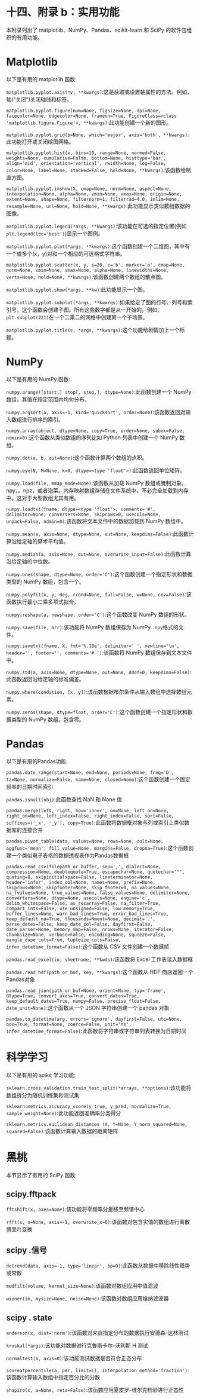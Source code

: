 # 十四、附录 b：实用功能

本附录列出了 matplotlib、NumPy、Pandas、scikit-learn 和 SciPy 的软件包组织的有用功能。

# Matplotlib

以下是有用的 matplotlib 函数:

`matplotlib.pyplot.axis(*v, **kwargs)`:这是获取或设置轴属性的方法。例如，轴(“关闭”)关闭轴线和标签。

`matplotlib.pyplot.figure(num=None, figsize=None, dpi=None, facecolor=None, edgecolor=None, frameon=True, FigureClass=<class 'matplotlib.figure.Figure'>, **kwargs)`:此功能创建一个新的图形。

`matplotlib.pyplot.grid(b=None, which='major', axis='both', **kwargs)`:此功能打开或关闭绘图网格。

`matplotlib.pyplot.hist(x, bins=10, range=None, normed=False, weights=None, cumulative=False, bottom=None, histtype='bar', align='mid', orientation='vertical', rwidth=None, log=False, color=None, label=None, stacked=False, hold=None, **kwargs)`:该函数绘制直方图。

`matplotlib.pyplot.imshow(X, cmap=None, norm=None, aspect=None, interpolation=None, alpha=None, vmin=None, vmax=None, origin=None, extent=None, shape=None, filternorm=1, filterrad=4.0, imlim=None, resample=None, url=None, hold=None, **kwargs)`:此功能显示类似数组数据的图像。

`matplotlib.pyplot.legend(*args, **kwargs)`:该功能在可选的指定位置(例如`plt.legend(loc='best')`)显示一个图例。

`matplotlib.pyplot.plot(*args, **kwargs)`:这个函数创建一个二维图，其中有一个或多个(x，y)对和一个相应的可选格式字符串。

`matplotlib.pyplot.scatter(x, y, s=20, c='b', marker='o', cmap=None, norm=None, vmin=None, vmax=None, alpha=None, linewidths=None, verts=None, hold=None, **kwargs)`:该函数创建两个数组的散点图。

`matplotlib.pyplot.show(*args, **kw)`:此功能显示一个图。

`matplotlib.pyplot.subplot(*args, **kwargs)`:如果给定了图的行号、列号和索引号，这个函数会创建子图。所有这些数字都是从一开始的。例如，`plt.subplot(221)`在一个二乘二的网格中创建第一个子场景。

`matplotlib.pyplot.title(s, *args, **kwargs)`:这个功能给剧情加上一个标题。

# NumPy

以下是有用的 NumPy 函数:

`numpy.arange([start,] stop[, step,], dtype=None)`:此函数创建一个 NumPy 数组，其值在指定范围内均匀分布。

`numpy.argsort(a, axis=-1, kind='quicksort', order=None)`:该函数返回对输入数组进行排序的索引。

`numpy.array(object, dtype=None, copy=True, order=None, subok=False, ndmin=0)`:这个函数从类似数组的序列比如 Python 列表中创建一个 NumPy 数组。

`numpy.dot(a, b, out=None)`:这个函数计算两个数组的点积。

`numpy.eye(N, M=None, k=0, dtype=<type 'float'>)`:此函数返回单位矩阵。

`numpy.load(file, mmap_mode=None)`:该函数从加载 NumPy 数组或腌制对象。npy，。npz，或者泡菜。内存映射数组存储在文件系统中，不必完全加载到内存中。这对于大型数组尤其有用。

`numpy.loadtxt(fname, dtype=<type 'float'>, comments='#', delimiter=None, converters=None, skiprows=0, usecols=None, unpack=False, ndmin=0)`:该函数将文本文件中的数据加载到 NumPy 数组中。

`numpy.mean(a, axis=None, dtype=None, out=None, keepdims=False)`:此函数计算沿给定轴的算术平均值。

`numpy.median(a, axis=None, out=None, overwrite_input=False)`:此函数计算沿给定轴的中位数。

`numpy.ones(shape, dtype=None, order='C')`:这个函数创建一个指定形状和数据类型的 NumPy 数组，包含一个。

`numpy.polyfit(x, y, deg, rcond=None, full=False, w=None, cov=False)`:该函数执行最小二乘多项式拟合。

`numpy.reshape(a, newshape, order='C')`:这个函数改变 NumPy 数组的形状。

`numpy.save(file, arr)`:该功能将 NumPy 数组保存为 NumPy `.npy`格式的文件。

`numpy.savetxt(fname, X, fmt='%.18e', delimiter=' ', newline='\n', header='', footer='', comments='# ')`:该函数将 NumPy 数组保存到文本文件中。

`numpy.std(a, axis=None, dtype=None, out=None, ddof=0, keepdims=False)`:此函数返回沿给定轴的标准偏差。

`numpy.where(condition, [x, y])`:该函数根据布尔条件从输入数组中选择数组元素。

`numpy.zeros(shape, dtype=float, order='C')`:这个函数创建一个指定形状和数据类型的 NumPy 数组，包含零。

# Pandas

以下是有用的Pandas功能:

`pandas.date_range(start=None, end=None, periods=None, freq='D', tz=None, normalize=False, name=None, closed=None)`:这个函数创建一个固定频率的日期时间索引

`pandas.isnull(obj)`:此函数查找 NaN 和 None 值

`pandas.merge(left, right, how='inner', on=None, left_on=None, right_on=None, left_index=False, right_index=False, sort=False, suffixes=('_x', '_y'), copy=True)`:此函数将数据框对象与列或索引上类似数据库的连接合并

`pandas.pivot_table(data, values=None, rows=None, cols=None, aggfunc='mean', fill_value=None, margins=False, dropna=True)`:这个函数创建一个类似电子表格的数据透视表作为Pandas数据框

`pandas.read_csv(filepath_or_buffer, sep=',', dialect=None, compression=None, doublequote=True, escapechar=None, quotechar='"', quoting=0, skipinitialspace=False, lineterminator=None, header='infer', index_col=None, names=None, prefix=None, skiprows=None, skipfooter=None, skip_footer=0, na_values=None, na_fvalues=None, true_values=None, false_values=None, delimiter=None, converters=None, dtype=None, usecols=None, engine='c', delim_whitespace=False, as_recarray=False, na_filter=True, compact_ints=False, use_unsigned=False, low_memory=True, buffer_lines=None, warn_bad_lines=True, error_bad_lines=True, keep_default_na=True, thousands=Nment=None, decimal='.', parse_dates=False, keep_date_col=False, dayfirst=False, date_parser=None, memory_map=False, nrows=None, iterator=False, chunksize=None, verbose=False, encoding=None, squeeze=False, mangle_dupe_cols=True, tupleize_cols=False, infer_datetime_format=False)`:这个函数从 CSV 文件创建一个数据帧

`pandas.read_excel(io, sheetname, **kwds)`:该函数将 Excel 工作表读入数据框

`pandas.read_hdf(path_or_buf, key, **kwargs)`:这个函数从 HDF 商店返回一个Pandas对象

`pandas.read_json(path_or_buf=None, orient=None, typ='frame', dtype=True, convert_axes=True, convert_dates=True, keep_default_dates=True, numpy=False, precise_float=False, date_unit=None)`:这个函数从一个 JSON 字符串创建一个 pandas 对象

`pandas.to_datetime(arg, errors='ignore', dayfirst=False, utc=None, box=True, format=None, coerce=False, unit='ns', infer_datetime_format=False)`:此函数将字符串或字符串列表转换为日期时间

# 科学学习

以下是有用的 scikit 学习功能:

`sklearn.cross_validation.train_test_split(*arrays, **options)`:该功能将数组拆分为随机训练集和测试集

`sklearn.metrics.accuracy_score(y_true, y_pred, normalize=True, sample_weight=None)`:此功能返回准确率分类得分

`sklearn.metrics.euclidean_distances (X, Y=None, Y_norm_squared=None, squared=False)`:该函数计算输入数据的距离矩阵

# 黑桃

本节显示了有用的 SciPy 函数:

## scipy.fftpack

`fftshift(x, axes=None)`:该功能将零频率分量移至频谱中心

`rfft(x, n=None, axis=-1, overwrite_x=0)`:该函数对包含实值的数组进行离散傅里叶变换

## scipy .信号

`detrend(data, axis=-1, type='linear', bp=0)`:此函数从数据中移除线性趋势或常数

`medfilt(volume, kernel_size=None)`:该函数对数组应用中值滤波

`wiener(im, mysize=None, noise=None)`:该函数对数组应用维纳滤波器

## scipy . state

`anderson(x, dist='norm')`:该函数对来自指定分布的数据执行安德森-达林测试

`kruskal(*args)`:该功能对数据进行克鲁斯卡尔-沃利斯 H 测试

`normaltest(a, axis=0)`:该功能测试数据是否符合正态分布

`scoreatpercentile(a, per, limit=(), interpolation_method='fraction')`:该函数计算输入数组中指定百分比的分数

`shapiro(x, a=None, reta=False)`:该函数应用夏皮罗-维尔克检验进行正态性